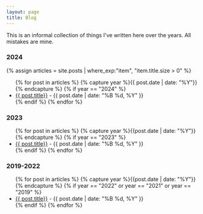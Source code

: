 ```yaml
---
layout: page
title: Blog
---
```


This is an informal collection of things I've written here over the years. All mistakes are mine.

### 2024
{% assign articles = site.posts | where_exp:"item", "item.title.size > 0" %}

<ul>
	{% for post in articles %}
	{% capture year %}{{ post.date | date: "%Y"}}{% endcapture %}
	{% if year == "2024" %}
	<li><a href="{{ post.url }}">{{ post.title}}</a> - {{ post.date | date: "%B %d, %Y" }}</li>
	{% endif %}
	{% endfor %}
</ul>

### 2023

<ul>
{% for post in articles %}
  {% capture year %}{{post.date | date: "%Y"}}{% endcapture %}
  {% if year == "2023" %}
	  <li><a href="{{ post.url }}">{{ post.title}}</a> - {{ post.date | date: "%B %d, %Y" }}</li>
	{% endif %}
{% endfor %}
</ul>


### 2019-2022

<ul>
{% for post in articles %}
  {% capture year %}{{post.date | date: "%Y"}}{% endcapture %}
  {% if year == "2022" or year == "2021" or year == "2019" %}
	  <li><a href="{{ post.url }}">{{ post.title}}</a> - {{ post.date | date: "%B %d, %Y" }}</li>
	{% endif %}
{% endfor %}
</ul>

